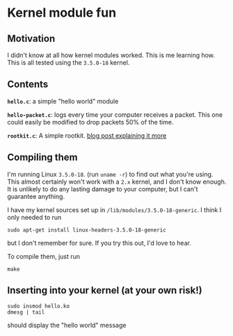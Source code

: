Kernel module fun
=================

## Motivation

I didn't know at all how kernel modules worked. This is me learning how. This is all tested using the `3.5.0-18` kernel.

## Contents

**`hello.c`**: a simple "hello world" module

**`hello-packet.c`**: logs every time your computer receives a packet. This one could easily be modified to drop packets 50% of the time.

**`rootkit.c`**: A simple rootkit. [blog post explaining it more](http://jvns.ca/blog/2013/10/08/day-6-i-wrote-a-rootkit/)

## Compiling them

I'm running Linux `3.5.0-18`. (run `uname -r`) to find out what you're using. This almost certainly won't work with a `2.x` kernel, and I don't know enough. It is unlikely to do any lasting damage to your computer, but I can't guarantee anything.

I have my kernel sources set up in `/lib/modules/3.5.0-18-generic`. I think I only needed to run

```
sudo apt-get install linux-headers-3.5.0-18-generic
```

but I don't remember for sure. If you try this out, I'd love to hear.

To compile them, just run

```
make
```

## Inserting into your kernel (at your own risk!)

```
sudo insmod hello.ko
dmesg | tail
```

should display the "hello world" message
